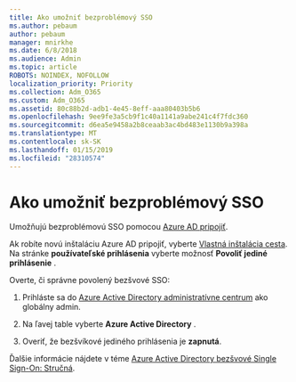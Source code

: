 ```yaml
---
title: Ako umožniť bezproblémový SSO
ms.author: pebaum
author: pebaum
manager: mnirkhe
ms.date: 6/8/2018
ms.audience: Admin
ms.topic: article
ROBOTS: NOINDEX, NOFOLLOW
localization_priority: Priority
ms.collection: Adm_O365
ms.custom: Adm_O365
ms.assetid: 80c88b2d-adb1-4e45-8eff-aaa80403b5b6
ms.openlocfilehash: 9ee9fe3a5cb9f1c40a1141a9abe241c4f7fdc360
ms.sourcegitcommit: d6ea5e9458a2b8ceaab3ac4bd483e1130b9a398a
ms.translationtype: MT
ms.contentlocale: sk-SK
ms.lasthandoff: 01/15/2019
ms.locfileid: "28310574"
---
```

# <a name="how-to-enable-seamless-sso"></a>Ako umožniť bezproblémový SSO

Umožňujú bezproblémovú SSO pomocou [Azure AD pripojiť](https://docs.microsoft.com/en-us/azure/active-directory/connect/active-directory-aadconnect).
  
Ak robíte novú inštaláciu Azure AD pripojiť, vyberte [Vlastná inštalácia cesta](https://docs.microsoft.com/en-us/azure/active-directory/connect/active-directory-aadconnect-get-started-custom). Na stránke **používateľské prihlásenia** vyberte možnosť **Povoliť jediné prihlásenie** . 
  
Overte, či správne povolený bezšvové SSO:
  
1. Prihláste sa do [Azure Active Directory administratívne centrum](https://aad.portal.azure.com) ako globálny admin. 
    
2. Na ľavej table vyberte **Azure Active Directory** . 
    
3. Overiť, že bezšvíkové jediného prihlásenia je **zapnutá**.
    
Ďalšie informácie nájdete v téme [Azure Active Directory bezšvové Single Sign-On: Stručná](https://docs.microsoft.com/en-us/azure/active-directory/connect/active-directory-aadconnect-sso-quick-start).
  

